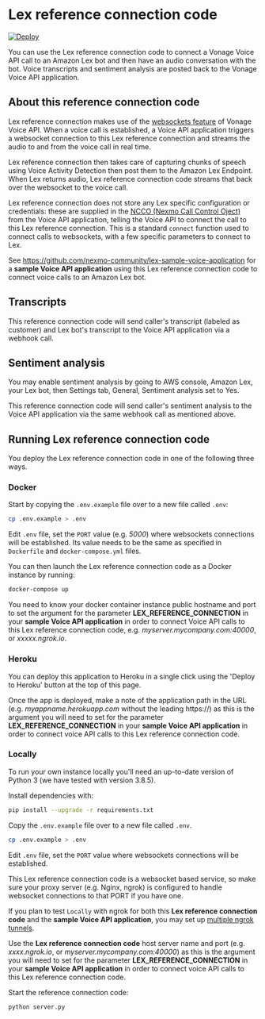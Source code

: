 # Lex reference connection code

[![Deploy](https://www.herokucdn.com/deploy/button.svg)](https://heroku.com/deploy?template=https://github.com/nexmo-community/lex-reference-connection)

You can use the Lex reference connection code to connect a Vonage Voice API call to an Amazon Lex bot and then have an audio conversation with the bot. Voice transcripts and sentiment analysis are posted back to the Vonage Voice API application.

## About this reference connection code

Lex reference connection makes use of the [websockets feature](https://docs.nexmo.com/voice/voice-api/websockets) of Vonage Voice API. When a voice call is established, a Voice API application triggers a websocket connection to this Lex reference connection and streams the audio to and from the voice call in real time.

Lex reference connection then takes care of capturing chunks of speech using Voice Activity Detection then post them to the Amazon Lex Endpoint. When Lex returns audio, Lex reference connection code streams that back over the websocket to the voice call.

Lex reference connection does not store any Lex specific configuration or credentials: these are supplied in the [NCCO (Nexmo Call Control Oject)](https://developer.nexmo.com/voice/voice-api/ncco-reference#websocket-endpoint) from the Voice API application, telling the Voice API to connect the call to this Lex reference connection. This is a standard `connect` function used to connect calls to websockets, with a few specific parameters to connect to Lex.

See https://github.com/nexmo-community/lex-sample-voice-application for a **sample Voice API application** using this Lex reference connection code to connect voice calls to an Amazon Lex bot.

## Transcripts

This reference connection code will send caller's transcript (labeled as customer) and Lex bot's transcript to the Voice API application via a webhook call.

## Sentiment analysis

You may enable sentiment analysis by going to AWS console, Amazon Lex, your Lex bot, then Settings tab, General, Sentiment analysis set to Yes.

This reference connection code will send caller's sentiment analysis to the Voice API application via the same webhook call as mentioned above.

## Running Lex reference connection code

You deploy the Lex reference connection code in one of the following three ways.

### Docker

Start by copying the `.env.example` file over to a new file called `.env`:

```bash
cp .env.example > .env
```

Edit `.env` file, set the `PORT` value (e.g. *5000*) where websockets connections will be established.
Its value needs to be the same as specified in `Dockerfile` and `docker-compose.yml` files.

You can then launch the Lex reference connection code as a Docker instance by running:

```bash
docker-compose up
```

You need to know your docker container instance public hostname and port to set the argument for the parameter **LEX_REFERENCE_CONNECTION** in your **sample Voice API application** in order to connect Voice API calls to this Lex reference connection code, e.g. *myserver.mycompany.com:40000*, or *xxxxx.ngrok.io*.

### Heroku

You can deploy this application to Heroku in a single click using the 'Deploy to Heroku' button at the top of this page.

Once the app is deployed, make a note of the application path in the URL (e.g. *myappname.herokuapp.com* without the leading https://) as this is the argument you will need to set for the parameter **LEX_REFERENCE_CONNECTION** in your **sample Voice API application** in order to connect voice API calls to this Lex reference connection code.

### Locally

To run your own instance locally you'll need an up-to-date version of Python 3 (we have tested with version 3.8.5).

Install dependencies with:

```bash
pip install --upgrade -r requirements.txt
```

Copy the `.env.example` file over to a new file called `.env`.

```bash
cp .env.example > .env
```
Edit `.env` file, set the `PORT` value where websockets connections will be established.

This Lex reference connection code is a websocket based service, so make sure your proxy server (e.g. Nginx, ngrok) is configured to handle websocket connections to that PORT if you have one.

If you plan to test `Locally` with ngrok for both this **Lex reference connection code** and the **sample Voice API application**, you may set up [multiple ngrok tunnels](https://ngrok.com/docs#multiple-tunnels).

Use the **Lex reference connection code** host server name and port (e.g. *xxxx.ngrok.io*, or *myserver.mycompany.com:40000*) as this is the argument you will need to set for the parameter **LEX_REFERENCE_CONNECTION** in your **sample Voice API application** in order to connect voice API calls to this Lex reference connection code.

Start the reference connection code:

```bash
python server.py
```
